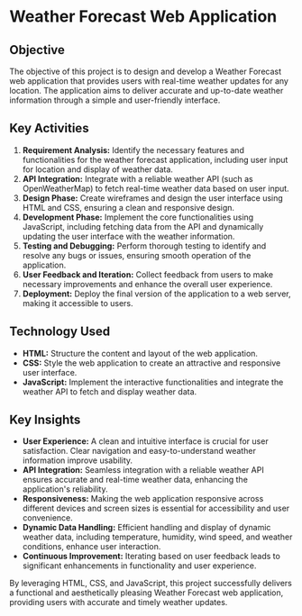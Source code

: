 # Weather Forecast Web Application

## Objective
The objective of this project is to design and develop a Weather Forecast web application that provides users with real-time weather updates for any location. The application aims to deliver accurate and up-to-date weather information through a simple and user-friendly interface.

## Key Activities
1. **Requirement Analysis:** Identify the necessary features and functionalities for the weather forecast application, including user input for location and display of weather data.
2. **API Integration:** Integrate with a reliable weather API (such as OpenWeatherMap) to fetch real-time weather data based on user input.
3. **Design Phase:** Create wireframes and design the user interface using HTML and CSS, ensuring a clean and responsive design.
4. **Development Phase:** Implement the core functionalities using JavaScript, including fetching data from the API and dynamically updating the user interface with the weather information.
5. **Testing and Debugging:** Perform thorough testing to identify and resolve any bugs or issues, ensuring smooth operation of the application.
6. **User Feedback and Iteration:** Collect feedback from users to make necessary improvements and enhance the overall user experience.
7. **Deployment:** Deploy the final version of the application to a web server, making it accessible to users.

## Technology Used
- **HTML:** Structure the content and layout of the web application.
- **CSS:** Style the web application to create an attractive and responsive user interface.
- **JavaScript:** Implement the interactive functionalities and integrate the weather API to fetch and display weather data.

## Key Insights
- **User Experience:** A clean and intuitive interface is crucial for user satisfaction. Clear navigation and easy-to-understand weather information improve usability.
- **API Integration:** Seamless integration with a reliable weather API ensures accurate and real-time weather data, enhancing the application's reliability.
- **Responsiveness:** Making the web application responsive across different devices and screen sizes is essential for accessibility and user convenience.
- **Dynamic Data Handling:** Efficient handling and display of dynamic weather data, including temperature, humidity, wind speed, and weather conditions, enhance user interaction.
- **Continuous Improvement:** Iterating based on user feedback leads to significant enhancements in functionality and user experience.

By leveraging HTML, CSS, and JavaScript, this project successfully delivers a functional and aesthetically pleasing Weather Forecast web application, providing users with accurate and timely weather updates.


